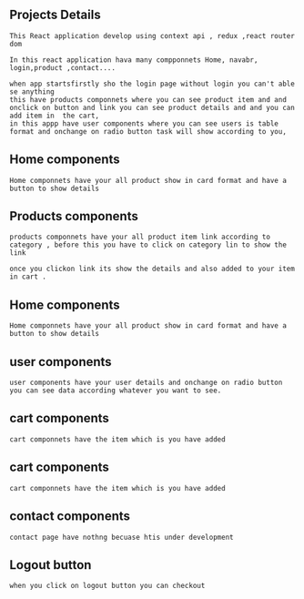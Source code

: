 ## Projects Details
```
This React application develop using context api , redux ,react router dom

In this react application hava many compponnets Home, navabr, login,product ,contact....

when app startsfirstly sho the login page without login you can't able se anything 
this have products componnets where you can see product item and and onclick on button and link you can see product details and and you can add item in  the cart,
in this appp have user components where you can see users is table format and onchange on radio button task will show according to you,

```

## Home components 
```
Home componnets have your all product show in card format and have a button to show details 
```
## Products components
```
products componnets have your all product item link according to category , before this you have to click on category lin to show the link 

once you clickon link its show the details and also added to your item in cart .
```
## Home components 
```
Home componnets have your all product show in card format and have a button to show details 
```
## user components  
```
user components have your user details and onchange on radio button you can see data according whatever you want to see.
```
## cart components  
```
cart componnets have the item which is you have added
```
## cart components  
```
cart componnets have the item which is you have added
```
## contact components  
```
contact page have nothng becuase htis under development
```
## Logout button  
```
when you click on logout button you can checkout
```